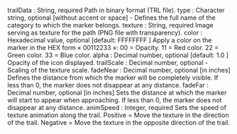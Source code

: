 <!--==================================================================================-->
<!--==                     Trail Attributes                                         ==-->
<!--==================================================================================-->

trailData : String, required Path in binary format (TRL file).
type : Character string, optional [without accent or space] - Defines the full name of the category to which the marker belongs.
texture : String, required Image serving as texture for the path (PNG file with transparency).
color : Hexadecimal value, optional [default: FFFFFFFF ] Apply a color on the marker in the HEX form « 00112233 »:
00 = Opacity.
11 = Red color.
22 = Green color.
33 = Blue color.
alpha : Decimal number, optional [default: 1.0 ] Opacity of the icon displayed.
trailScale : Decimal number, optional - Scaling of the texture scale.
fadeNear : Decimal number, optional [in inches] Defines the distance from which the marker will be completely visible. If less than 0, the marker does not disappear at any distance.
fadeFar : Decimal number, optional [in inches] Sets the distance at which the marker will start to appear when approaching. If less than 0, the marker does not disappear at any distance.
animSpeed : Integer, required
Sets the speed of texture animation along the trail.
Positive = Move the texture in the direction of the trail.
Negative = Move the texture in the opposite direction of the trail.
